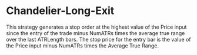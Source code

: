 # Chandelier-Long-Exit
This strategy generates a stop order at the highest value of the Price input since the entry of the trade minus NumATRs times the average true range over the last ATRLength bars. The stop price for the entry bar is the value of the Price input minus NumATRs times the Average True Range.
